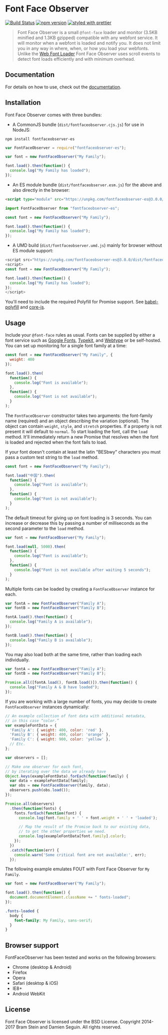 # Font Face Observer

[![Build Status](https://travis-ci.org/dmnsgn/fontfaceobserver.svg?branch=master)](https://travis-ci.org/dmnsgn/fontfaceobserver)
[![npm version](https://badge.fury.io/js/fontfaceobserver.svg)](https://www.npmjs.com/package/fontfaceobserver-es)
[![styled with prettier](https://img.shields.io/badge/styled_with-prettier-ff69b4.svg)](https://github.com/prettier/prettier)

> Font Face Observer is a small `@font-face` loader and monitor (3.5KB minified and 1.3KB gzipped) compatible with any webfont service. It will monitor when a webfont is loaded and notify you. It does not limit you in any way in where, when, or how you load your webfonts. Unlike the [Web Font Loader](https://github.com/typekit/webfontloader) Font Face Observer uses scroll events to detect font loads efficiently and with minimum overhead.

## Documentation

For details on how to use, check out the [documentation](https://dmnsgn.github.io/fontfaceobserver/).

## Installation

Font Face Observer comes with three bundles:

* A CommonJS bundle (`dist/fontfaceobserver.cjs.js`) for use in NodeJS:

```shell
npm install fontfaceobserver-es
```

```js
var FontFaceObserver = require("fontfaceobserver-es");

var font = new FontFaceObserver("My Family");

font.load().then(function() {
  console.log("My Family has loaded");
});
```

* An ES module bundle (`dist/fontfaceobserver.esm.js`) for the above and also directly in the browser:

```html
<script type="module" src="https://unpkg.com/fontfaceobserver-es@3.0.0/dist/fontfaceobserver.esm.js"></script>
```

```js
import FontFaceObserver from "fontfaceobserver-es";

const font = new FontFaceObserver("My Family");

font.load().then(function() {
  console.log("My Family has loaded");
});
```

* A UMD build (`dist/fontfaceobserver.umd.js`) mainly for browser without ES module support:

```js
<script src="https://unpkg.com/fontfaceobserver-es@3.0.0/dist/fontfaceobserver.umd.js"></script>
<script>
const font = new FontFaceObserver("My Family");

font.load().then(function() {
  console.log("My Family has loaded");
});
</script>
```

You'll need to include the required Polyfill for Promise support. See [babel-polyfill](https://babeljs.io/docs/usage/polyfill/) and [core-js](https://github.com/zloirock/core-js#commonjs).

## Usage

Include your `@font-face` rules as usual. Fonts can be supplied by either a font service such as [Google Fonts](http://www.google.com/fonts), [Typekit](http://typekit.com), and [Webtype](http://webtype.com) or be self-hosted. You can set up monitoring for a single font family at a time:

```js
const font = new FontFaceObserver("My Family", {
  weight: 400
});

font.load().then(
  function() {
    console.log("Font is available");
  },
  function() {
    console.log("Font is not available");
  }
);
```

The `FontFaceObserver` constructor takes two arguments: the font-family name (required) and an object describing the variation (optional). The object can contain `weight`, `style`, and `stretch` properties. If a property is not present it will default to `normal`. To start loading the font, call the `load` method. It'll immediately return a new Promise that resolves when the font is loaded and rejected when the font fails to load.

If your font doesn't contain at least the latin "BESbwy" characters you must pass a custom test string to the `load` method.

```js
const font = new FontFaceObserver("My Family");

font.load("中国").then(
  function() {
    console.log("Font is available");
  },
  function() {
    console.log("Font is not available");
  }
);
```

The default timeout for giving up on font loading is 3 seconds. You can increase or decrease this by passing a number of milliseconds as the second parameter to the `load` method.

```js
var font = new FontFaceObserver("My Family");

font.load(null, 5000).then(
  function() {
    console.log("Font is available");
  },
  function() {
    console.log("Font is not available after waiting 5 seconds");
  }
);
```

Multiple fonts can be loaded by creating a `FontFaceObserver` instance for each.

```js
var fontA = new FontFaceObserver("Family A");
var fontB = new FontFaceObserver("Family B");

fontA.load().then(function() {
  console.log("Family A is available");
});

fontB.load().then(function() {
  console.log("Family B is available");
});
```

You may also load both at the same time, rather than loading each individually.

```js
var fontA = new FontFaceObserver("Family A");
var fontB = new FontFaceObserver("Family B");

Promise.all([fontA.load(), fontB.load()]).then(function() {
  console.log("Family A & B have loaded");
});
```

If you are working with a large number of fonts, you may decide to create `FontFaceObserver` instances dynamically:

```js
// An example collection of font data with additional metadata,
// in this case “color.”
var exampleFontData = {
  'Family A': { weight: 400, color: 'red' },
  'Family B': { weight: 400, color: 'orange' },
  'Family C': { weight: 900, color: 'yellow' },
  // Etc.
};

var observers = [];

// Make one observer for each font,
// by iterating over the data we already have
Object.keys(exampleFontData).forEach(function(family) {
  var data = exampleFontData[family];
  var obs = new FontFaceObserver(family, data);
  observers.push(obs.load());
});

Promise.all(observers)
  .then(function(fonts) {
    fonts.forEach(function(font) {
      console.log(font.family + ' ' + font.weight + ' ' + 'loaded');

      // Map the result of the Promise back to our existing data,
      // to get the other properties we need.
      console.log(exampleFontData[font.family].color);
    });
  })
  .catch(function(err) {
    console.warn('Some critical font are not available:', err);
  });
```

The following example emulates FOUT with Font Face Observer for `My Family`.

```js
var font = new FontFaceObserver("My Family");

font.load().then(function() {
  document.documentElement.className += " fonts-loaded";
});
```

```css
.fonts-loaded {
  body {
    font-family: My Family, sans-serif;
  }
}
```

## Browser support

FontFaceObserver has been tested and works on the following browsers:

* Chrome (desktop & Android)
* Firefox
* Opera
* Safari (desktop & iOS)
* IE8+
* Android WebKit

## License

Font Face Observer is licensed under the BSD License. Copyright 2014-2017 Bram Stein and Damien Seguin. All rights reserved.
